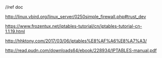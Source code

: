 //ref doc

http://linux.vbird.org/linux_server/0250simple_firewall.php#trust_dev

https://www.frozentux.net/iptables-tutorial/cn/iptables-tutorial-cn-1.1.19.html

http://hhktony.com/2017/03/06/iptables%E8%AF%A6%E8%A7%A3/

http://read.pudn.com/downloads64/ebook/228934/IPTABLES-manual.pdf
